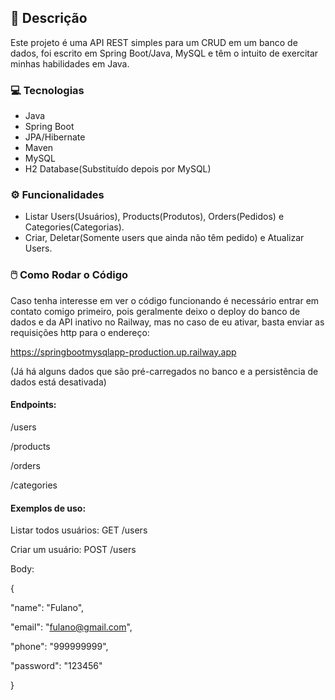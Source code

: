 ## 📖 Descrição
Este projeto é uma API REST simples para um CRUD em um banco de dados, foi escrito em Spring Boot/Java, MySQL e têm o intuito de exercitar minhas habilidades em Java.

### 💻 Tecnologias
- Java
- Spring Boot
- JPA/Hibernate
- Maven
- MySQL
- H2 Database(Substituído depois por MySQL)

### ⚙️ Funcionalidades
- Listar Users(Usuários), Products(Produtos), Orders(Pedidos) e Categories(Categorias).
- Criar, Deletar(Somente users que ainda não têm pedido) e Atualizar Users.

### 🖱️ Como Rodar o Código
Caso tenha interesse em ver o código funcionando é necessário entrar em contato comigo primeiro, pois geralmente deixo o deploy do banco de dados e da API 
inativo no Railway, mas no caso de eu ativar, basta enviar as requisições http para o endereço: 

https://springbootmysqlapp-production.up.railway.app

(Já há alguns dados que são pré-carregados no banco e a persistência de dados está desativada)

#### Endpoints:

/users

/products

/orders

/categories

#### Exemplos de uso:

Listar todos usuários: GET /users

Criar um usuário: POST /users

Body:

{

  "name": "Fulano",
  
  "email": "fulano@gmail.com",
  
  "phone": "999999999",
  
  "password": "123456"

}

